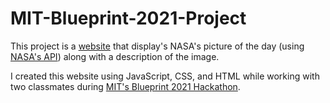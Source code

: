 # MIT-Blueprint-2021-Project
This project is a [website](https://blueprint-project-2021-tan-theta.sayansisodiya.repl.co/) that display's NASA's picture of the day (using [NASA's API](https://api.nasa.gov/)) along with a description of the image.

I created this website using JavaScript, CSS, and HTML while working with two classmates during [MIT's Blueprint 2021 Hackathon](https://blueprint.hackmit.org/).
